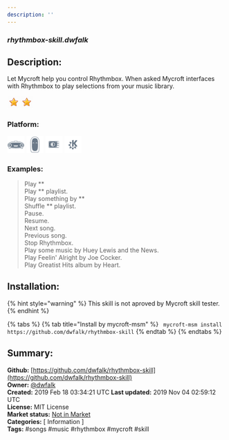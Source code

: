 ```yaml
---
description: ''
---
```


### _rhythmbox-skill.dwfalk_  
## Description:  
Let Mycroft help you control Rhythmbox. When asked Mycroft interfaces with Rhythmbox to play selections from your music library.  
  
![](../.gitbook/assets/star.png)![](../.gitbook/assets/star.png)  
  
### Platform:  
 ![Mark I](../.gitbook/assets/mark-1-icon.png)  ![Mark II](../.gitbook/assets/mark-2-icon.png)  ![Picroft](../.gitbook/assets/picroft-icon.png)  ![plasmoid](../.gitbook/assets/kde.png)   
### Examples:  
> Play **  
> Play ** playlist.  
> Play something by **  
> Shuffle ** playlist.  
> Pause.  
> Resume.  
> Next song.  
> Previous song.  
> Stop Rhythmbox.  
> Play some music by Huey Lewis and the News.  
> Play Feelin' Alright by Joe Cocker.  
> Play Greatist Hits album by Heart.  
  
## Installation:  
{% hint style="warning" %}
This skill is not aproved by Mycroft skill tester.
{% endhint %}
    
{% tabs %}
{% tab title="Install by mycroft-msm" %}
``` mycroft-msm install https://github.com/dwfalk/rhythmbox-skill```
{% endtab %}
  {% endtabs %}
    
## Summary:  
**Github:** [https://github.com/dwfalk/rhythmbox-skill](https://github.com/dwfalk/rhythmbox-skill)  
**Owner:** [@dwfalk](https://github.com/dwfalk)  
**Created:** 2019 Feb 18 03:34:21 UTC  **Last updated:** 2019 Nov 04 02:59:12 UTC  
**License:** MIT License  
**Market status:** [Not in Market](https://market.mycroft.ai/skill/)  
**Categories:** [ Information ]   
**Tags:** \#songs \#music \#rhythmbox \#mycroft \#skill   
